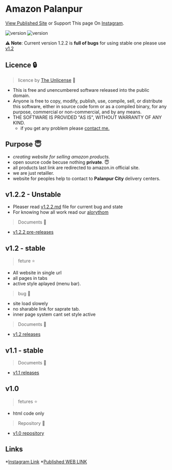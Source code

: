 # Amazon Palanpur

[View Published Site](http://amazon-palanpur.ml) or Support This page On [Instagram](http://instagram.com/amazon_palanpur/).

![version](https://img.shields.io/github/license/kaushalBhatol/amazon_palanpur)
![version](https://img.shields.io/badge/version-1.2.2-blue)

__⚠ Note__: Current version 1.2.2 is __full of bugs__ for using stable one please use [v1.2](https://github.com/KaushalBhatol/amazon_palanpur/releases/tag/v1.2)

## Licence :lock:

> licence by [The Unlicense](https://github.com/KaushalBhatol/amazon_palanpur/blob/master/LICENSE) :key:

* This is free and unencumbered software released into the public domain.
* Anyone is free to copy, modify, publish, use, compile, sell, or distribute this software, either in source code form or as a compiled binary, for any purpose, commercial or non-commercial, and by any means.
* THE SOFTWARE IS PROVIDED "AS IS", WITHOUT WARRANTY OF ANY KIND.
  * if you get any problem please [contact me.](http://kaushal.my-style.in/contact/)

## Purpose :innocent:

* *creating website for selling amazon products.*
* open source code becuse nothing __private__. :innocent:
* all products last link are redirected to amazon.in official site.
* we are just retailler.
* website for peoples help to contact to **Palanpur City** delivery centers.

## v1.2.2 - Unstable

* Pleaser read [v1.2.2.md](MD/v1.2.2.md) file for current bug and state
* For knowing how all work read our [alorythom](MD/Algorythm.md)

> Documents :file_folder:

* [v1.2.2 pre-releases](https://github.com/KaushalBhatol/amazon_palanpur/releases/tag/v1.2.2)

## v1.2 - stable

> feture :star:

* All website in single url
* all pages in tabs
* active style aplayed (menu bar).

> bug :bug:

* site load slowely
* no sharable link for saprate tab.
* inner page system cant set style active

> Documents :file_folder:

* [v1.2 releases](https://github.com/KaushalBhatol/amazon_palanpur/releases/tag/v1.2)

## v1.1 - stable

> Documents :file_folder:

* [v1.1 releases](https://github.com/KaushalBhatol/amazon_palanpur/releases/tag/v1.1)

## v1.0

>fetures :star:

* html code only

> Repository :file_folder:

* [v1.0 repository](https://github.com/KaushalBhatol/amazon-palanpur-html)

## Links

*[Instagram Link](http://instagram.com/amazon_palanpur/)
*[Published WEB LINK](http://amazon-palanpur.ml/)

